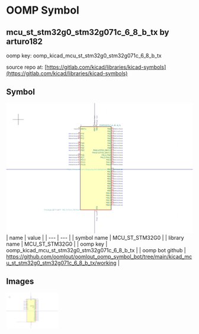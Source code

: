 # OOMP Symbol  
## mcu_st_stm32g0_stm32g071c_6_8_b_tx  by arturo182  
  
oomp key: oomp_kicad_mcu_st_stm32g0_stm32g071c_6_8_b_tx  
  
source repo at: [https://gitlab.com/kicad/libraries/kicad-symbols](https://gitlab.com/kicad/libraries/kicad-symbols)  
## Symbol  
  
[![working.png](working_600.png)](working.png)  
| name | value | 
| --- | --- | 
| symbol name | MCU_ST_STM32G0 | 
| library name | MCU_ST_STM32G0 | 
| oomp key | oomp_kicad_mcu_st_stm32g0_stm32g071c_6_8_b_tx | 
| oomp bot github | https://github.com/oomlout/oomlout_oomp_symbol_bot/tree/main/kicad_mcu_st_stm32g0_stm32g071c_6_8_b_tx/working | 
## Images  
  
[![working.png](working_140.png)](working.png)  
